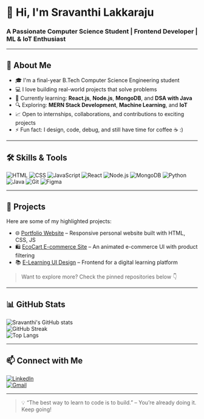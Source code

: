 # 👋 Hi, I'm Sravanthi Lakkaraju  
### A Passionate Computer Science Student | Frontend Developer | ML & IoT Enthusiast

---

## 🚀 About Me
- 🎓 I'm a final-year B.Tech Computer Science Engineering student
- 💻 I love building real-world projects that solve problems
- 🌱 Currently learning: **React.js**, **Node.js**, **MongoDB**, and **DSA with Java**
- 🔍 Exploring: **MERN Stack Development**, **Machine Learning**, and **IoT**
- 📈 Open to internships, collaborations, and contributions to exciting projects
- ⚡ Fun fact: I design, code, debug, and still have time for coffee ☕ :)

---

## 🛠️ Skills & Tools

![HTML](https://img.shields.io/badge/-HTML5-E34F26?logo=html5&logoColor=white)
![CSS](https://img.shields.io/badge/-CSS3-1572B6?logo=css3&logoColor=white)
![JavaScript](https://img.shields.io/badge/-JavaScript-F7DF1E?logo=javascript&logoColor=black)
![React](https://img.shields.io/badge/-React-61DAFB?logo=react&logoColor=black)
![Node.js](https://img.shields.io/badge/-Node.js-339933?logo=node.js&logoColor=white)
![MongoDB](https://img.shields.io/badge/-MongoDB-47A248?logo=mongodb&logoColor=white)
![Python](https://img.shields.io/badge/-Python-3776AB?logo=python&logoColor=white)
![Java](https://img.shields.io/badge/-Java-007396?logo=java&logoColor=white)
![Git](https://img.shields.io/badge/-Git-F05032?logo=git&logoColor=white)
![Figma](https://img.shields.io/badge/-Figma-F24E1E?logo=figma&logoColor=white)

---

## 🧠 Projects

Here are some of my highlighted projects:

- 🌐 [Portfolio Website](https://github.com/Sravanthi2712/portfolio) – Responsive personal website built with HTML, CSS, JS  
- 🛍️ [EcoCart E-commerce Site](https://github.com/Sravanthi2712/E-commerce.git) – An animated e-commerce UI with product filtering  
- 📚 [E-Learning UI Design](https://github.com/Sravanthi2712/e-learning-frontend) – Frontend for a digital learning platform

> Want to explore more? Check the pinned repositories below 👇

---

## 📊 GitHub Stats

![Sravanthi's GitHub stats](https://github-readme-stats.vercel.app/api?username=Sravanthi2712&show_icons=true&theme=dracula)  
![GitHub Streak](https://streak-stats.demolab.com/?user=Sravanthi2712&theme=dark)  
![Top Langs](https://github-readme-stats.vercel.app/api/top-langs/?username=Sravanthi2712&layout=compact&theme=gruvbox)

---

## 📫 Connect with Me

[![LinkedIn](https://img.shields.io/badge/-LinkedIn-blue?logo=linkedin&logoColor=white)](https://www.linkedin.com/in/sravanthi-lakkaraju-b54535317/)  
[![Gmail](https://img.shields.io/badge/-Email-D14836?logo=gmail&logoColor=white)](mailto:lakkarajusravanthi@gmail.com)

---

> 💡 “The best way to learn to code is to build.” – You’re already doing it. Keep going!
